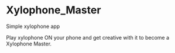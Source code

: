 # Xylophone_Master
Simple xylophone app

Play xylophone ON your phone and get creative with it to become a Xylophone Master.
